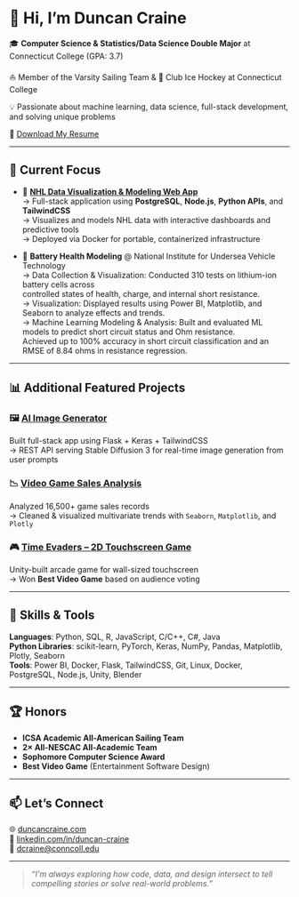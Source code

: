 # 👋 Hi, I’m Duncan Craine

🎓 **Computer Science & Statistics/Data Science Double Major** at Connecticut College (GPA: 3.7)

⛵ Member of the Varsity Sailing Team & 🏒 Club Ice Hockey at Connecticut College

💡 Passionate about machine learning, data science, full-stack development, and solving unique problems

📄 [Download My Resume](https://github.com/DuncanC04/DuncanC04/blob/main/DuncanCraineResume.pdf?raw=true)


---

## 🔬 Current Focus

- 🏒 [**NHL Data Visualization & Modeling Web App**](https://github.com/DuncanC04/NHL-APP)  
  → Full-stack application using **PostgreSQL**, **Node.js**, **Python APIs**, and **TailwindCSS**  
  → Visualizes and models NHL data with interactive dashboards and predictive tools  
  → Deployed via Docker for portable, containerized infrastructure

- 🔋 **Battery Health Modeling** @ National Institute for Undersea Vehicle Technology  
  →	Data Collection & Visualization: Conducted 310 tests on lithium-ion battery cells across   
  controlled states of health, charge, and internal short resistance.   
  → Visualization: Displayed results using Power BI, Matplotlib, and Seaborn to analyze effects and trends.    
  →	Machine Learning Modeling & Analysis: Built and evaluated ML models to predict short circuit status and Ohm resistance.     
  Achieved up to 100% accuracy in short circuit classification and an RMSE of 8.84 ohms in resistance regression.


---

## 📊 Additional Featured Projects

### 🖼️ [AI Image Generator](https://github.com/DuncanC04/Stable-Diffusion-GUI)  
Built full-stack app using Flask + Keras + TailwindCSS  
→ REST API serving Stable Diffusion 3 for real-time image generation from user prompts

### 📉 [Video Game Sales Analysis](https://docs.google.com/presentation/d/1nzCy4MzzLZeA682Jht2X7zRyAGuIsYy2E4Lp7vNR2K8/edit?usp=sharing)  
Analyzed 16,500+ game sales records  
→ Cleaned & visualized multivariate trends with `Seaborn`, `Matplotlib`, and `Plotly`

### 🎮 [Time Evaders – 2D Touchscreen Game](https://dgm.my.canva.site/)
Unity-built arcade game for wall-sized touchscreen  
→ Won **Best Video Game** based on audience voting

---

## 🧠 Skills & Tools

**Languages**: Python, SQL, R, JavaScript, C/C++, C#, Java  
**Python Libraries**: scikit-learn, PyTorch, Keras, NumPy, Pandas, Matplotlib, Plotly, Seaborn  
**Tools**: Power BI, Docker, Flask, TailwindCSS, Git, Linux, Docker, PostgreSQL, Node.js, Unity, Blender  

---

## 🏆 Honors

- **ICSA Academic All-American Sailing Team**
- **2× All-NESCAC All-Academic Team**
- **Sophomore Computer Science Award**
- **Best Video Game** (Entertainment Software Design)

---

## 📫 Let’s Connect

🌐 [duncancraine.com](http://www.duncancraine.com)  
🔗 [linkedin.com/in/duncan-craine](http://www.linkedin.com/in/duncan-craine)  
📧 dcraine@conncoll.edu  

---

> *“I'm always exploring how code, data, and design intersect to tell compelling stories or solve real-world problems.”*
